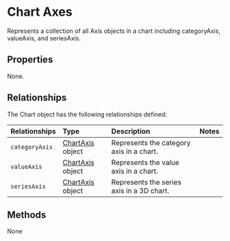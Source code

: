 # Chart Axes
Represents a collection of all Axis objects in a chart including categoryAxis, valueAxis, and seriesAxis.


## Properties
None.


## Relationships
The Chart object has the following relationships defined:

| Relationships    | Type    |Description|Notes |
|:-----------------|:--------|:----------|:-----|
| `categoryAxis` |[ChartAxis](chartAxis.md) object | Represents the category axis in a chart. | 
| `valueAxis` | [ChartAxis](chartAxis.md) object   | Represents the value axis in a chart.  | |
| `seriesAxis` | [ChartAxis](chartAxis.md) object   |Represents the series axis in a 3D chart. | |
     

## Methods
None